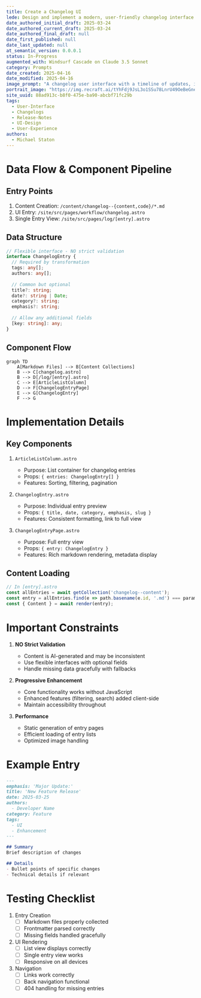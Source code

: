```yaml
---
title: Create a Changelog UI
lede: Design and implement a modern, user-friendly changelog interface that handles both code and content changes
date_authored_initial_draft: 2025-03-24
date_authored_current_draft: 2025-03-24
date_authored_final_draft: null
date_first_published: null
date_last_updated: null
at_semantic_version: 0.0.0.1
status: In-Progress
augmented_with: Windsurf Cascade on Claude 3.5 Sonnet
category: Prompts
date_created: 2025-04-16
date_modified: 2025-04-16
image_prompt: "A changelog user interface with a timeline of updates, interactive cards for each release, and filterable tags. Visual cues include icons for features and bug fixes, a clean layout, and a modern, collaborative workspace vibe."
portrait_image: "https://img.recraft.ai/tYhFdj9JsL3o1SSu78LnrU49OeBeGneSAUIDczKojxI/rs:fit:1024:1820:0/raw:1/plain/abs://external/images/a30e65a6-f4db-4dd3-9fa4-123067a4416a"
site_uuid: 88ad913c-b8f0-475e-ba90-abcbf71fc29b
tags:
  - User-Interface
  - Changelogs
  - Release-Notes
  - UI-Design
  - User-Experience
authors:
  - Michael Staton
---
```


# Data Flow & Component Pipeline

## Entry Points
1. Content Creation: `/content/changelog--{content,code}/*.md`
2. UI Entry: `/site/src/pages/workflow/changelog.astro`
3. Single Entry View: `/site/src/pages/log/[entry].astro`

## Data Structure
```typescript
// Flexible interface - NO strict validation
interface ChangelogEntry {
  // Required by transformation
  tags: any[];
  authors: any[];
  
  // Common but optional
  title?: string;
  date?: string | Date;
  category?: string;
  emphasis?: string;
  
  // Allow any additional fields
  [key: string]: any;
}
```

## Component Flow
```mermaid
graph TD
    A[Markdown Files] --> B[Content Collections]
    B --> C[changelog.astro]
    B --> D[/log/[entry].astro]
    C --> E[ArticleListColumn]
    D --> F[ChangelogEntryPage]
    E --> G[ChangelogEntry]
    F --> G
```

# Implementation Details

## Key Components
1. `ArticleListColumn.astro`
   - Purpose: List container for changelog entries
   - Props: `{ entries: ChangelogEntry[] }`
   - Features: Sorting, filtering, pagination

2. `ChangelogEntry.astro`
   - Purpose: Individual entry preview
   - Props: `{ title, date, category, emphasis, slug }`
   - Features: Consistent formatting, link to full view

3. `ChangelogEntryPage.astro`
   - Purpose: Full entry view
   - Props: `{ entry: ChangelogEntry }`
   - Features: Rich markdown rendering, metadata display

## Content Loading
```typescript
// In [entry].astro
const allEntries = await getCollection('changelog--content');
const entry = allEntries.find(e => path.basename(e.id, '.md') === params.entry);
const { Content } = await render(entry);
```

# Important Constraints

1. **NO Strict Validation**
   - Content is AI-generated and may be inconsistent
   - Use flexible interfaces with optional fields
   - Handle missing data gracefully with fallbacks

2. **Progressive Enhancement**
   - Core functionality works without JavaScript
   - Enhanced features (filtering, search) added client-side
   - Maintain accessibility throughout

3. **Performance**
   - Static generation of entry pages
   - Efficient loading of entry lists
   - Optimized image handling

# Example Entry
```markdown
---
emphasis: 'Major Update:'
title: 'New Feature Release'
date: 2025-03-25
authors: 
  - Developer Name
category: Feature
tags:
  - UI
  - Enhancement
---

## Summary
Brief description of changes

## Details
- Bullet points of specific changes
- Technical details if relevant
```

# Testing Checklist
1. Entry Creation
   - [ ] Markdown files properly collected
   - [ ] Frontmatter parsed correctly
   - [ ] Missing fields handled gracefully

2. UI Rendering
   - [ ] List view displays correctly
   - [ ] Single entry view works
   - [ ] Responsive on all devices

3. Navigation
   - [ ] Links work correctly
   - [ ] Back navigation functional
   - [ ] 404 handling for missing entries